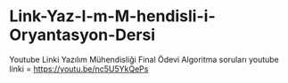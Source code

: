 # Link-Yaz-l-m-M-hendisli-i-Oryantasyon-Dersi
Youtube Linki
Yazılım Mühendisliği Final Ödevi Algoritma soruları youtube linki = https://youtu.be/nc5U5YkQePs
